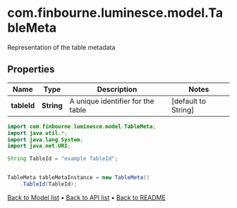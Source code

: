 # com.finbourne.luminesce.model.TableMeta
Representation of the table metadata

## Properties

Name | Type | Description | Notes
------------ | ------------- | ------------- | -------------
**tableId** | **String** | A unique identifier for the table | [default to String]

```java
import com.finbourne.luminesce.model.TableMeta;
import java.util.*;
import java.lang.System;
import java.net.URI;

String TableId = "example TableId";


TableMeta tableMetaInstance = new TableMeta()
    .TableId(TableId);
```


[Back to Model list](../README.md#documentation-for-models) &#8226; [Back to API list](../README.md#documentation-for-api-endpoints) &#8226; [Back to README](../README.md)
